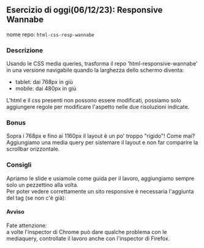 ## Esercizio di oggi(06/12/23): Responsive Wannabe

nome repo: `html-css-resp-wannabe`

### Descrizione

Usando le CSS media queries, trasforma il repo 'html-responsive-wannabe' in una versione navigabile quando la larghezza dello schermo diventa:
- tablet: dai 768px in giù
- mobile: dai 480px in giù  

L'html e il css presenti non possono essere modificati, possiamo solo aggiungere regole per modificare l'aspetto nelle due risoluzioni indicate.

### Bonus

Sopra i 768px e fino ai 1160px il layout è un po' troppo "rigido"! Come mai?   
Aggiungiamo una media query per sistemare il layout e non far comparire la scrollbar orizzontale.  

### Consigli

Apriamo le slide e usiamole come guida per il lavoro, aggiungiamo sempre solo un pezzettino alla volta.  
Per poter vedere correttamente un sito responsive è necessaria l'aggiunta del tag (se non c'è già):  
<meta name="viewport" content="width=device-width, initial-scale=1.0">  

#### Avviso
Fate attenzione:  
a volte l'inspector di Chrome può dare qualche problema con le mediaquery, controllate il lavoro anche con l'inspector di Firefox.